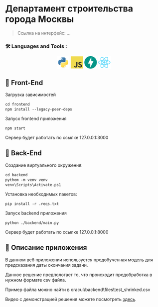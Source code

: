 # Департамент строительства города Москвы
> Ссылка на интерфейс: ...
### :hammer_and_wrench: Languages and Tools :

<div align="center">
  <img src="https://raw.githubusercontent.com/devicons/devicon/1119b9f84c0290e0f0b38982099a2bd027a48bf1/icons/python/python-original.svg" height="40" width="40">
  <img src="https://raw.githubusercontent.com/devicons/devicon/1119b9f84c0290e0f0b38982099a2bd027a48bf1/icons/javascript/javascript-original.svg" height="40" width="40">
  <img src="https://raw.githubusercontent.com/devicons/devicon/1119b9f84c0290e0f0b38982099a2bd027a48bf1/icons/fastapi/fastapi-original.svg" height="40" width="40">
  <img src="https://raw.githubusercontent.com/devicons/devicon/1119b9f84c0290e0f0b38982099a2bd027a48bf1/icons/react/react-original.svg" height="40" width="40">
</div>

## :crystal_ball: Front-End
Загрузка зависимостей
```
cd frontend
npm install --legacy-peer-deps
```
Запуск frontend приложения
```
npm start
```
Сервер будет работать по ссылке 127.0.0.1:3000
## :hammer: Back-End
Создание виртуального окружения:
```
cd backend
pythom -m venv venv
venv\Scripts\Activate.ps1
```
Установка необходимых пакетов:
```
pip install -r .reqs.txt
```
Запуск backend приложения
```
python ./backend/main.py
```
Сервер будет работать по ссылке 127.0.0.1:8000
## :moyai: Описание приложения

В данном веб приложении используется предобученная модель для предсказания даты окончания задачи.

Данное решение предпологает то, что происходит предобработка в нужном формате csv файла.

Пример файла можно найти в oracul\backend\files\test_shrinked.csv

Видео с демонстрацией решения можете посмотреть [здесь](https://disk.yandex.ru/d/-GxHA0RTZsguxQ).
